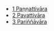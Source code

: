 
* [1 Paṇṇattivāra](/tipitaka/33Y4/1.md)
* [2 Pavattivāra](/tipitaka/33Y4/2.md)
* [3 Pariññāvāra](/tipitaka/33Y4/3.md)

